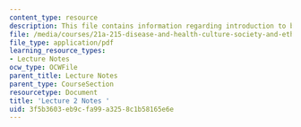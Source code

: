 ```yaml
---
content_type: resource
description: This file contains information regarding introduction to basic issues.
file: /media/courses/21a-215-disease-and-health-culture-society-and-ethics-spring-2012/3f5b3603eb9cfa99a3258c1b58165e6e_MIT21A_215S12_lecture_02.pdf
file_type: application/pdf
learning_resource_types:
- Lecture Notes
ocw_type: OCWFile
parent_title: Lecture Notes
parent_type: CourseSection
resourcetype: Document
title: 'Lecture 2 Notes '
uid: 3f5b3603-eb9c-fa99-a325-8c1b58165e6e
---
```

